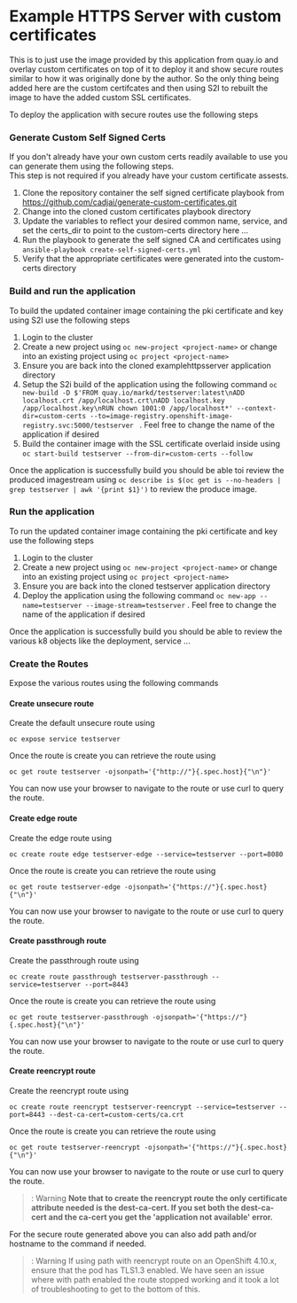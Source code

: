 # Example HTTPS Server with custom certificates

This is to just use the image provided by this application from quay.io and overlay custom certificates on top of it to deploy it and show secure routes similar to how it was originally done by the author.
So the only thing being added here are the custom certifcates and then using S2I to rebuilt the image to have the added custom SSL certificates. 

To deploy the application with secure routes use the following steps

### Generate Custom Self Signed Certs
If you don't already have your own custom certs readily available to use you can generate them using the following steps.   
This step is not required if you already have your custom certificate assests. 

1. Clone the repository container the self signed certificate playbook from https://github.com/cadjai/generate-custom-certificates.git
2. Change into the cloned custom certificates playbook directory 
3. Update the variables to reflect your desired common name,  service, and set the certs_dir to point to the custom-certs directory here ...
4. Run the playbook to generate the self signed CA and certificates using `ansible-playbook create-self-signed-certs.yml`
5. Verify that the appropriate certificates were generated into the custom-certs directory


### Build and run the application
To build the updated container image containing the pki certificate and key using S2I use the following steps

1. Login to the cluster
2. Create a new project using `oc new-project <project-name>` or change into an existing project using `oc project <project-name>`
3. Ensure you are back into the cloned examplehttpsserver application directory
4. Setup the S2i build of the application using the following command `oc new-build -D $'FROM quay.io/markd/testserver:latest\nADD localhost.crt /app/localhost.crt\nADD localhost.key /app/localhost.key\nRUN chown 1001:0 /app/localhost*' --context-dir=custom-certs --to=image-registry.openshift-image-registry.svc:5000/testserver ` . Feel free to change the name of the application if desired
5. Build the container image with the SSL certificate overlaid inside using `oc start-build testserver --from-dir=custom-certs --follow`

Once the application is successfully build you should be able toi review the produced imagestream using `oc describe is $(oc get is --no-headers | grep testserver | awk '{print $1}')` to review the produce image.  

### Run the application
To run the updated container image containing the pki certificate and key use the following steps

1. Login to the cluster
2. Create a new project using `oc new-project <project-name>` or change into an existing project using `oc project <project-name>`
3. Ensure you are back into the cloned testserver application directory
4. Deploy the application using the following command `oc new-app --name=testserver --image-stream=testserver` . Feel free to change the name of the application if desired

Once the application is successfully build you should be able to review the various k8 objects like the deployment, service ...

### Create the Routes

Expose the various routes using the following commands

#### Create unsecure route

Create the default unsecure route using 
```
oc expose service testserver 
```  
Once the route is create you can retrieve the route using 
```
oc get route testserver -ojsonpath='{"http://"}{.spec.host}{"\n"}'
```   
You can now use your browser to navigate to the route or use curl to query the route. 

#### Create edge route

Create the edge route using 
```
oc create route edge testserver-edge --service=testserver --port=8080
```  
Once the route is create you can retrieve the route using 
```
oc get route testserver-edge -ojsonpath='{"https://"}{.spec.host}{"\n"}'
```   
You can now use your browser to navigate to the route or use curl to query the route. 

#### Create passthrough route 

Create the passthrough route using 
```
oc create route passthrough testserver-passthrough --service=testserver --port=8443
```  
Once the route is create you can retrieve the route using 
```
oc get route testserver-passthrough -ojsonpath='{"https://"}{.spec.host}{"\n"}'
```   
You can now use your browser to navigate to the route or use curl to query the route. 

#### Create reencrypt route

Create the reencrypt route using 
```
oc create route reencrypt testserver-reencrypt --service=testserver --port=8443 --dest-ca-cert=custom-certs/ca.crt
```  
Once the route is create you can retrieve the route using 
```
oc get route testserver-reencrypt -ojsonpath='{"https://"}{.spec.host}{"\n"}'
```  
You can now use your browser to navigate to the route or use curl to query the route.   

> : Warning **Note that to create the reencrypt route the only certificate attribute needed is the dest-ca-cert. If you set both the dest-ca-cert and the ca-cert you get the 'application not available' error.**

For the secure route generated above you can also add path and/or hostname to the command if needed. 
> : Warning If using path with reencrypt route on an OpenShift 4.10.x, ensure that the pod has TLS1.3 enabled. We have seen an issue where with path enabled the route stopped working and it took a lot of troubleshooting to get to the bottom of this. 
